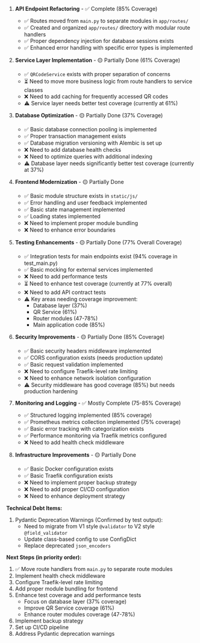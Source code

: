 1. **API Endpoint Refactoring** - ✅ Complete (85% Coverage)
   - ✅ Routes moved from `main.py` to separate modules in `app/routes/`
   - ✅ Created and organized `app/routes/` directory with modular route handlers
   - ✅ Proper dependency injection for database sessions exists
   - ✅ Enhanced error handling with specific error types is implemented

2. **Service Layer Implementation** - 🟡 Partially Done (61% Coverage)
   - ✅ `QRCodeService` exists with proper separation of concerns
   - ⏳ Need to move more business logic from route handlers to service classes
   - ❌ Need to add caching for frequently accessed QR codes
   - ⚠️ Service layer needs better test coverage (currently at 61%)

3. **Database Optimization** - 🟡 Partially Done (37% Coverage)
   - ✅ Basic database connection pooling is implemented
   - ✅ Proper transaction management exists
   - ✅ Database migration versioning with Alembic is set up
   - ❌ Need to add database health checks
   - ❌ Need to optimize queries with additional indexing
   - ⚠️ Database layer needs significantly better test coverage (currently at 37%)

4. **Frontend Modernization** - 🟡 Partially Done
   - ✅ Basic module structure exists in `static/js/`
   - ✅ Error handling and user feedback implemented
   - ✅ Basic state management implemented
   - ✅ Loading states implemented
   - ❌ Need to implement proper module bundling
   - ❌ Need to enhance error boundaries

5. **Testing Enhancements** - 🟡 Partially Done (77% Overall Coverage)
   - ✅ Integration tests for main endpoints exist (94% coverage in test_main.py)
   - ✅ Basic mocking for external services implemented
   - ❌ Need to add performance tests
   - ⏳ Need to enhance test coverage (currently at 77% overall)
   - ❌ Need to add API contract tests
   - ⚠️ Key areas needing coverage improvement:
     - Database layer (37%)
     - QR Service (61%)
     - Router modules (47-78%)
     - Main application code (85%)

6. **Security Improvements** - 🟡 Partially Done (85% Coverage)
   - ✅ Basic security headers middleware implemented
   - ✅ CORS configuration exists (needs production update)
   - ✅ Basic request validation implemented
   - ❌ Need to configure Traefik-level rate limiting
   - ❌ Need to enhance network isolation configuration
   - ⚠️ Security middleware has good coverage (85%) but needs production hardening

7. **Monitoring and Logging** - ✅ Mostly Complete (75-85% Coverage)
   - ✅ Structured logging implemented (85% coverage)
   - ✅ Prometheus metrics collection implemented (75% coverage)
   - ✅ Basic error tracking with categorization exists
   - ✅ Performance monitoring via Traefik metrics configured
   - ❌ Need to add health check middleware

8. **Infrastructure Improvements** - 🟡 Partially Done
   - ✅ Basic Docker configuration exists
   - ✅ Basic Traefik configuration exists
   - ❌ Need to implement proper backup strategy
   - ❌ Need to add proper CI/CD configuration
   - ❌ Need to enhance deployment strategy

**Technical Debt Items:**
1. Pydantic Deprecation Warnings (Confirmed by test output):
   - Need to migrate from V1 style `@validator` to V2 style `@field_validator`
   - Update class-based config to use ConfigDict
   - Replace deprecated `json_encoders`

**Next Steps (in priority order):**

1. ✅ Move route handlers from `main.py` to separate route modules
2. Implement health check middleware
3. Configure Traefik-level rate limiting
4. Add proper module bundling for frontend
5. Enhance test coverage and add performance tests
   - Focus on database layer (37% coverage)
   - Improve QR Service coverage (61%)
   - Enhance router modules coverage (47-78%)
6. Implement backup strategy
7. Set up CI/CD pipeline
8. Address Pydantic deprecation warnings